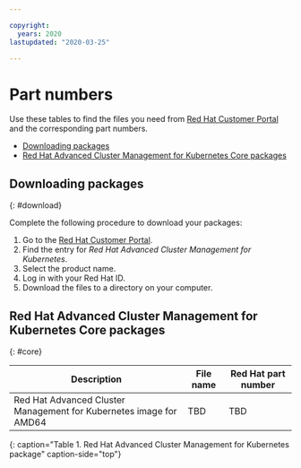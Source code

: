 ```yaml
---

copyright:
  years: 2020
lastupdated: "2020-03-25"

---
```


# Part numbers


Use these tables to find the files you need from [Red Hat Customer Portal](https://access.redhat.com/downloads) and the corresponding part numbers.

  - [Downloading packages](#download)
  - [Red Hat Advanced Cluster Management for Kubernetes Core packages](#core)

## Downloading packages
{: #download}

Complete the following procedure to download your packages:

1. Go to the [Red Hat Customer Portal](https://access.redhat.com/downloads). 
2. Find the entry for *Red Hat Advanced Cluster Management for Kubernetes*.
3. Select the product name.
4. Log in with your Red Hat ID.
5. Download the files to a directory on your computer.

## Red Hat Advanced Cluster Management for Kubernetes Core packages
{: #core}

| Description                              | File name                               | Red Hat part number |
|-------------------------------|----------------------------------|-------------------------|
| Red Hat Advanced Cluster Management for Kubernetes image for AMD64      | TBD       | TBD                        |
{: caption="Table 1. Red Hat Advanced Cluster Management for Kubernetes package" caption-side="top"}


